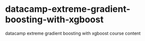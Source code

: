 # datacamp-extreme-gradient-boosting-with-xgboost
datacamp extreme gradient boosting with xgboost course content
